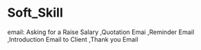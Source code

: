 # Soft_Skill
email: Asking for a Raise Salary ,Quotation Emai ,Reminder Email  ,Introduction Email to Client ,Thank you Email 
